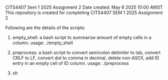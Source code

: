 CITS4407 Sem 1 2025 Assignment 2 
Date created: May 6 2025 10:00 AWST 
This repository is created for completing CITS4407 SEM 1 2025 Assignment 2 

Following are the details of the scripts:
1. empty_shell:
   a bash script to summarise amount of empty cells in a column.
   usage: ./empty_shell <file>

2. preprocess:
   a bash script to convert semicolon delimiter to tab, convert CRLF to LF, convert dot to comma in decimal, delete non-ASCII, add ID entry in an empty cell of ID column.
   usage: ./preprocess <file>


3. sh

 

